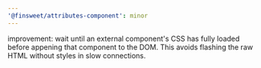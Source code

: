 ```yaml
---
'@finsweet/attributes-component': minor
---
```


improvement: wait until an external component's CSS has fully loaded before appening that component to the DOM. This avoids flashing the raw HTML without styles in slow connections.
